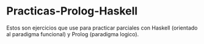 # Practicas-Prolog-Haskell

Estos son ejercicios que use para practicar parciales con Haskell (orientado al paradigma funcional) y Prolog (paradigma logico).
